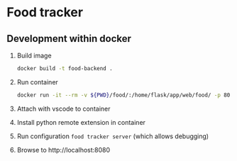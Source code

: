 # Food tracker

## Development within docker

1. Build image

    ```bash
    docker build -t food-backend .
    ```

1. Run container

    ```bash
    docker run -it --rm -v ${PWD}/food/:/home/flask/app/web/food/ -p 8080:8080 food-backend /bin/bash
    ```

1. Attach with vscode to container
1. Install python remote extension in container
1. Run configuration `food tracker server` (which allows debugging)
1. Browse to http://localhost:8080
